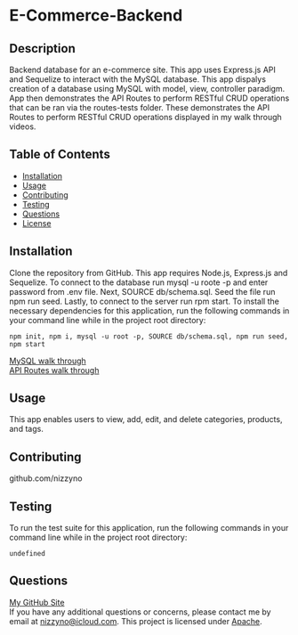 # E-Commerce-Backend

## Description

Backend database for an e-commerce site. This app uses Express.js API and Sequelize to interact with the MySQL database. This app dispalys creation of a database using MySQL with model, view, controller paradigm. App then demonstrates the API Routes to perform RESTful CRUD operations that can be ran via the routes-tests folder. These demonstrates the API Routes to perform RESTful CRUD operations displayed in my walk through videos.

## Table of Contents

- [Installation](#installation)
- [Usage](#usage)
- [Contributing](#contributing)
- [Testing](#testing)
- [Questions](#questions)
- [License](#license)

## Installation

Clone the repository from GitHub. This app requires Node.js, Express.js and Sequelize. To connect to the database run mysql -u roote -p and enter password from .env file. Next, SOURCE db/schema.sql. Seed the file run npm run seed. Lastly, to connect to the server run rpm start.
To install the necessary dependencies for this application, run the following commands in your command line while in the project root directory:

```
npm init, npm i, mysql -u root -p, SOURCE db/schema.sql, npm run seed, npm start
```

[MySQL walk through](https://drive.google.com/file/d/1lY2NrUwLgzhX6J-u5ZJ47olk2BEswtJ6/view)\
[API Routes walk through](https://drive.google.com/file/d/1cmPiDfVAt0dDKAKDCCVx9kCCmpv4rb6Z/view)

## Usage

This app enables users to view, add, edit, and delete categories, products, and tags.

## Contributing

github.com/nizzyno

## Testing

To run the test suite for this application, run the following commands in your command line while in the project root directory:

```
undefined
```

## Questions

[My GitHub Site](https://www.github.com/nizzyno)\
 If you have any additional questions or concerns, please contact me by email at <nizzyno@icloud.com>.
This project is licensed under [Apache](undefined).
